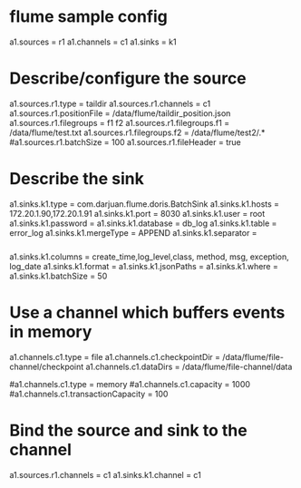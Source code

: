 # flume sample config
a1.sources = r1
a1.channels = c1
a1.sinks = k1

# Describe/configure the source
a1.sources.r1.type = taildir
a1.sources.r1.channels = c1
a1.sources.r1.positionFile = /data/flume/taildir_position.json
a1.sources.r1.filegroups = f1 f2
a1.sources.r1.filegroups.f1 = /data/flume/test.txt
a1.sources.r1.filegroups.f2 = /data/flume/test2/.*
#a1.sources.r1.batchSize = 100
a1.sources.r1.fileHeader = true


# Describe the sink
a1.sinks.k1.type = com.darjuan.flume.doris.BatchSink
a1.sinks.k1.hosts = 172.20.1.90,172.20.1.91
a1.sinks.k1.port = 8030
a1.sinks.k1.user = root
a1.sinks.k1.password =
a1.sinks.k1.database = db_log
a1.sinks.k1.table = error_log
a1.sinks.k1.mergeType = APPEND
a1.sinks.k1.separator =$$$$    
a1.sinks.k1.columns = create_time,log_level,class, method, msg, exception, log_date
a1.sinks.k1.format =
a1.sinks.k1.jsonPaths =
a1.sinks.k1.where =
a1.sinks.k1.batchSize = 50

# Use a channel which buffers events in memory
a1.channels.c1.type = file
a1.channels.c1.checkpointDir = /data/flume/file-channel/checkpoint
a1.channels.c1.dataDirs = /data/flume/file-channel/data

#a1.channels.c1.type = memory
#a1.channels.c1.capacity = 1000
#a1.channels.c1.transactionCapacity = 100

# Bind the source and sink to the channel
a1.sources.r1.channels = c1
a1.sinks.k1.channel = c1
